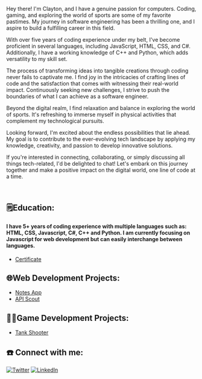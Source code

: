 Hey there! I'm Clayton, and I have a genuine passion for computers. Coding, gaming, and exploring the world of sports are some of my favorite pastimes. My journey in software engineering has been a thrilling one, and I aspire to build a fulfilling career in this field.

With over five years of coding experience under my belt, I've become proficient in several languages, including JavaScript, HTML, CSS, and C#. Additionally, I have a working knowledge of C++ and Python, which adds versatility to my skill set.

The process of transforming ideas into tangible creations through coding never fails to captivate me. I find joy in the intricacies of crafting lines of code and the satisfaction that comes with witnessing their real-world impact. Continuously seeking new challenges, I strive to push the boundaries of what I can achieve as a software engineer.

Beyond the digital realm, I find relaxation and balance in exploring the world of sports. It's refreshing to immerse myself in physical activities that complement my technological pursuits.

Looking forward, I'm excited about the endless possibilities that lie ahead. My goal is to contribute to the ever-evolving tech landscape by applying my knowledge, creativity, and passion to develop innovative solutions.

If you're interested in connecting, collaborating, or simply discussing all things tech-related, I'd be delighted to chat! Let's embark on this journey together and make a positive impact on the digital world, one line of code at a time.

<br />

<h2>🗒️Education:</h2>

####  I have 5+ years of coding experience with multiple languages such as: HTML, CSS, Javascript, C#, C++ and Python. I am currently focusing on Javascript for web development but can easily interchange between    languages. 
- [Certificate]()

<h2>🌐Web Development Projects:</h2>

- [Notes App](https://notes-app-chi-inky.vercel.app)
- [API Scout](https://api-scout-dxqsjjw74-cdavi6.vercel.app)

<h2>👨‍💻Game Development Projects:</h2>

- [Tank Shooter](https://github.com/CDavi6/Tank-Shooter)

<h2>☎️ Connect with me:</h2>

[![Twitter](https://img.shields.io/badge/-Twitter-1DA1F2?style=flat&logo=twitter&logoColor=white)](https://twitter.com/Cdavi06)
[![LinkedIn](https://img.shields.io/badge/-LinkedIn-0A66C2?style=flat&logo=linkedin&logoColor=white)](https://www.linkedin.com/in/yourprofile)
